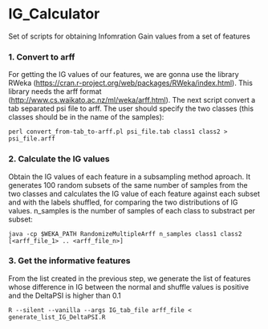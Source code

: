 # IG_Calculator
Set of scripts for obtaining Infomration Gain values from a set of features

### 1. Convert to arff

For getting the IG values of our features, we are gonna use the library RWeka (https://cran.r-project.org/web/packages/RWeka/index.html). This library needs the arff format (http://www.cs.waikato.ac.nz/ml/weka/arff.html). The next script convert a tab separated psi file to arff. The user should specify the two classes (this classes should be in the name of the samples):

```
perl convert_from-tab_to-arff.pl psi_file.tab class1 class2 > psi_file.arff
```

### 2. Calculate the IG values

Obtain the IG values of each feature in a subsampling method aproach. It generates 100 random subsets of the same number of samples from the two classes and calculates the IG value of each feature against each subset and with the labels shuffled, for comparing the two distributions of IG values.  n_samples is the number of samples of each class to substract per subset:

```
java -cp $WEKA_PATH RandomizeMultipleArff n_samples class1 class2 [<arff_file_1> .. <arff_file_n>]
```

### 3. Get the informative features

From the list created in the previous step, we generate the list of features whose difference in IG between the normal and shuffle values is positive and the DeltaPSI is higher than 0.1

```
R --silent --vanilla --args IG_tab_file arff_file < generate_list_IG_DeltaPSI.R
```
